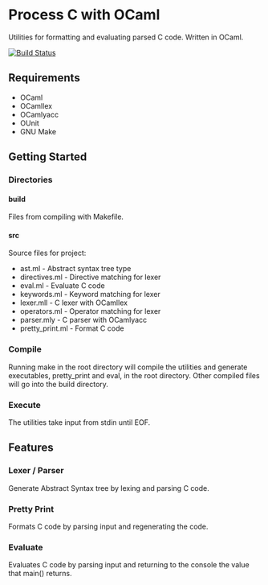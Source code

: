# Process C with OCaml

Utilities for formatting and evaluating parsed C code. Written in OCaml.

[![Build Status](https://travis-ci.org/brianji/c-to-mips.svg?branch=master)](https://travis-ci.org/brianji/c-to-mips)

## Requirements
- OCaml
- OCamllex
- OCamlyacc
- OUnit
- GNU Make

## Getting Started
### Directories
#### build
Files from compiling with Makefile.
#### src
Source files for project:
- ast.ml - Abstract syntax tree type
- directives.ml - Directive matching for lexer
- eval.ml - Evaluate C code
- keywords.ml - Keyword matching for lexer
- lexer.mll - C lexer with OCamllex
- operators.ml - Operator matching for lexer
- parser.mly - C parser with OCamlyacc
- pretty_print.ml - Format C code

### Compile
Running make in the root directory will compile the utilities and generate executables, pretty_print and eval, in the root directory. Other compiled files will go into the build directory.

### Execute
The utilities take input from stdin until EOF.

## Features
### Lexer / Parser
Generate Abstract Syntax tree by lexing and parsing C code.
### Pretty Print
Formats C code by parsing input and regenerating the code.
### Evaluate
Evaluates C code by parsing input and returning to the console the value that main() returns.
